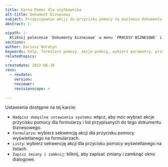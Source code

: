 ```yaml
---
title: Karta Pomoc dla użytkownika
alt-title: Dokument biznesowy
subject: Przypisywanie akcji do przycisku pomocy na poziomie dokumentu biznesowego
abstract: |-
  
uipath: |-
  Kliknij polecenie `Dokumenty biznesowe` w menu `PROCESY BIZNESOWE` i kliknij ikonę edycji w wierszu wybranej definicji dokumentu biznesowego. Następnie kliknij kartę `Pomoc dla użytkownika`.
sections:
author: Dariusz Boratyn
keywords: help, formularz pomocy, akcje pomocy, wybierz parametry, przekazywanie
relatedtopics:
  - 
createdate: 2022-06-30
revs:
  - revdate: 
    version: 
    reviewer: 
    revisionscope: > 
      
---
```


Ustawienia dostępne na tej karcie:

- `Nadpisz domyślne ustawienia systemu`: włącz, aby móc wybrać akcje przycisku pomocy dla formularzy i list przypisanych do tego dokumentu biznesowego.
- `Formularze`: wybierz sekwencję akcji dla przycisku pomocy wyświetlanego na formularzach.
- `Listy`: wybierz sekwencję akcji dla przycisku pomocy wyświetlanego na listach.
- `Zapisz zmiany i zamknij`: kliknij, aby zapisać zmiany i zamknąć okno dialogowe.

